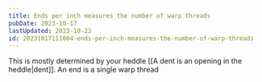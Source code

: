 ```yaml
---
title: Ends per inch measures the number of warp threads
pubDate: 2023-10-17
lastUpdated: 2023-10-23
id: 20231017111084-ends-per-inch-measures-the-number-of-warp-threads
---
```


This is mostly determined by your heddle [[A dent is an opening in the heddle|dent]]. An end is a single warp thread
